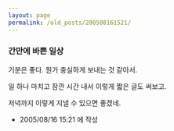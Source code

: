 ```yaml
---
layout: page
permalink: /old_posts/200508161521/
---
```


### 간만에 바쁜 일상


기분은 좋다. 뭔가 충실하게 보내는 것 같아서.

일 하나 마치고 잠깐 시간 내서 이렇게 짧은 글도 써보고.

저녁까지 이렇게 지낼 수 있으면 좋겠네.




- 2005/08/16 15:21 에 작성